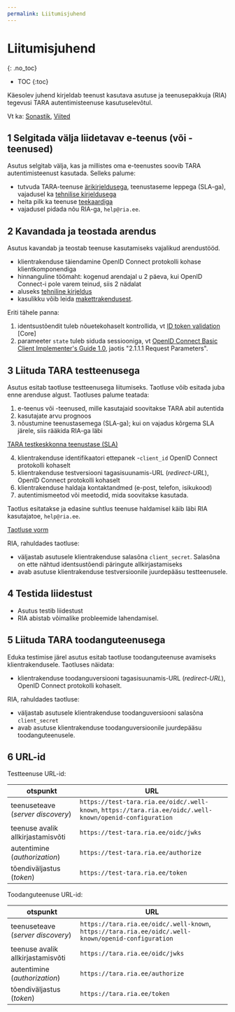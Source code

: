 ```yaml
---
permalink: Liitumisjuhend
---
```


# Liitumisjuhend
{: .no_toc}

- TOC
{:toc}

Käesolev juhend kirjeldab teenust kasutava asutuse ja teenusepakkuja (RIA) tegevusi TARA autentimisteenuse kasutuselevõtul.

Vt ka: [Sonastik](Sonastik), [Viited](Viited)

## 1 Selgitada välja liidetavav e-teenus (või -teenused)

Asutus selgitab välja, kas ja millistes oma e-teenustes soovib TARA autentimisteenust kasutada. Selleks palume:
- tutvuda TARA-teenuse [ärikirjeldusega](Arikirjeldus), teenustaseme leppega (SLA-ga), vajadusel ka [tehnilise kirjeldusega](TehnilineKirjeldus)
- heita pilk ka teenuse [teekaardiga](https://e-gov.github.io/TARA-Doku/#teekaart)
- vajadusel pidada nõu RIA-ga, `help@ria.ee`.

## 2 Kavandada ja teostada arendus
Asutus kavandab ja teostab teenuse kasutamiseks vajalikud arendustööd. 
  - klientrakenduse täiendamine OpenID Connect protokolli kohase klientkomponendiga
  - hinnanguline töömaht: kogenud arendajal u 2 päeva, kui OpenID Connect-i pole varem teinud, siis 2 nädalat
  - aluseks [tehniline kirjeldus](TehnilineKirjeldus)
  - kasulikku võib leida [makettrakendusest](https://github.com/e-gov/TARA-Client).

Eriti tähele panna:<br>
1) identsustõendit tuleb nõuetekohaselt kontrollida, vt [ID token validation](http://openid.net/specs/openid-connect-core-1_0.html#ImplicitIDTValidation) [Core]<br>
2) parameeter `state` tuleb siduda sessiooniga, vt [OpenID Connect Basic Client Implementer's Guide 1.0](https://openid.net/specs/openid-connect-basic-1_0.html), jaotis "2.1.1.1 Request Parameters".  

## 3 Liituda TARA testteenusega
Asutus esitab taotluse testteenusega liitumiseks. Taotluse võib esitada juba enne arenduse algust. Taotluses palume teatada:
1) e-teenus või -teenused, mille kasutajaid soovitakse TARA abil autentida<br>
2) kasutajate arvu prognoos<br>
3) nõustumine teenustasemega (SLA-ga); kui on vajadus kõrgema SLA järele, siis rääkida RIA-ga läbi<br>

[TARA testkeskkonna teenustase (SLA)](SLATest)

4) klientrakenduse identifikaatori ettepanek -`client_id` OpenID Connect protokolli kohaselt<br>
5) klientrakenduse testversiooni tagasisuunamis-URL (_redirect-URL_), OpenID Connect protokolli kohaselt<br>
6) klientrakenduse haldaja kontaktandmed (e-post, telefon, isikukood)<br>
7) autentimismeetod või meetodid, mida soovitakse kasutada.

Taotlus esitatakse ja edasine suhtlus teenuse haldamisel käib läbi RIA kasutajatoe, `help@ria.ee`.

[Taotluse vorm](TaotluseVorm)

RIA, rahuldades taotluse:
- väljastab asutusele klientrakenduse salasõna `client_secret`. Salasõna on ette nähtud identsustõendi päringute allkirjastamiseks
- avab asutuse klientrakenduse testversioonile juurdepääsu testteenusele.

## 4 Testida liidestust
- Asutus testib liidestust
- RIA abistab võimalike probleemide lahendamisel.

## 5 Liituda TARA toodanguteenusega
Eduka testimise järel asutus esitab taotluse toodanguteenuse avamiseks klientrakendusele. Taotluses näidata:
- klientrakenduse toodanguversiooni tagasisuunamis-URL (_redirect-URL_), OpenID Connect protokolli kohaselt.

RIA, rahuldades taotluse:
- väljastab asutusele klientrakenduse toodanguversiooni salasõna `client_secret`
- avab asutuse klientrakenduse toodanguversioonile juurdepääsu toodanguteenusele.

## 6 URL-id

Testteenuse URL-id:

| otspunkt      |                        URL      |
|---------------|---------------------------------|
| teenuseteave (_server discovery_) | `https://test-tara.ria.ee/oidc/.well-known`, `https://tara.ria.ee/oidc/.well-known/openid-configuration` |
| teenuse avalik allkirjastamisvõti | `https://test-tara.ria.ee/oidc/jwks` |
| autentimine (_authorization_) | `https://test-tara.ria.ee/authorize` | 
| tõendiväljastus (_token_) | `https://test-tara.ria.ee/token` | 

Toodanguteenuse URL-id:

| otspunkt      |                        URL      |
|---------------|---------------------------------|
| teenuseteave (_server discovery_) | `https://tara.ria.ee/oidc/.well-known`, `https://tara.ria.ee/oidc/.well-known/openid-configuration` |
| teenuse avalik allkirjastamisvõti | `https://tara.ria.ee/oidc/jwks` |
| autentimine (_authorization_) | `https://tara.ria.ee/authorize` | 
| tõendiväljastus (_token_) | `https://tara.ria.ee/token` | 